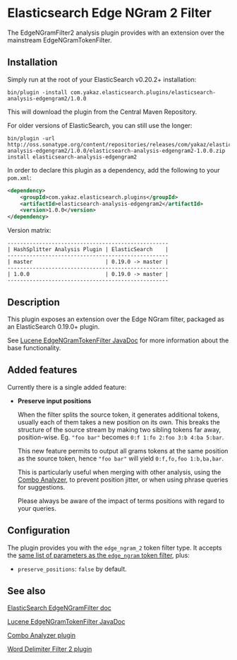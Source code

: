 Elasticsearch Edge NGram 2 Filter
=================================

The EdgeNGramFilter2 analysis plugin provides with an extension over the mainstream EdgeNGramTokenFilter.

Installation
------------

Simply run at the root of your ElasticSearch v0.20.2+ installation:

	bin/plugin -install com.yakaz.elasticsearch.plugins/elasticsearch-analysis-edgengram2/1.0.0

This will download the plugin from the Central Maven Repository.

For older versions of ElasticSearch, you can still use the longer:

	bin/plugin -url http://oss.sonatype.org/content/repositories/releases/com/yakaz/elasticsearch/plugins/elasticsearch-analysis-edgengram2/1.0.0/elasticsearch-analysis-edgengram2-1.0.0.zip install elasticsearch-analysis-edgengram2

In order to declare this plugin as a dependency, add the following to your `pom.xml`:

```xml
<dependency>
    <groupId>com.yakaz.elasticsearch.plugins</groupId>
    <artifactId>elasticsearch-analysis-edgengram2</artifactId>
    <version>1.0.0</version>
</dependency>
```

Version matrix:

	---------------------------------------------------
	| HashSplitter Analysis Plugin | ElasticSearch    |
	---------------------------------------------------
	| master                       | 0.19.0 -> master |
	---------------------------------------------------
	| 1.0.0                        | 0.19.0 -> master |
	---------------------------------------------------

Description
-----------

This plugin exposes an extension over the Edge NGram filter, packaged as an ElasticSearch 0.19.0+ plugin.

See [Lucene EdgeNGramTokenFilter JavaDoc][ENGJavadoc] for more information about the base functionality.

Added features
--------------

Currently there is a single added feature:

* __Preserve input positions__

  When the filter splits the source token, it generates additional tokens, usually each of them takes a new position on its own.
  This breaks the structure of the source stream by making two sibling tokens far away, position-wise.
  Eg. `"foo bar"` becomes `0:f 1:fo 2:foo 3:b 4:ba 5:bar`.

  This new feature permits to output all grams tokens at the same position as the source token, hence `"foo bar"` will yield `0:f,fo,foo 1:b,ba,bar`.

  This is particularly useful when merging with other analysis, using the [Combo Analyzer][Combo], to prevent position jitter, or when using phrase queries for suggestions.

  Please always be aware of the impact of terms positions with regard to your queries.

Configuration
-------------

The plugin provides you with the `edge_ngram_2` token filter type.
It accepts the [same list of parameters as the `edge_ngram` token filter][ENGEsDoc], plus:

* `preserve_positions`: `false` by default.


See also
--------

[ElasticSearch EdgeNGramFilter doc][ENGEsDoc]

[Lucene EdgeNGramTokenFilter JavaDoc][ENGJavadoc]

[Combo Analyzer plugin][Combo]

[Word Delimiter Filter 2 plugin][WDF]



[ENGEsDoc]: http://www.elasticsearch.org/guide/reference/index-modules/analysis/edgengram-tokenfilter.html
    (ElasticSearch EdgeNGramFilter doc)

[ENGJavadoc]: http://lucene.apache.org/core/4_0_0/analyzers-common/org/apache/lucene/analysis/ngram/EdgeNGramTokenFilter.html
    (Lucene EdgeNGramTokenFilter JavaDoc)

[Combo]: https://github.com/yakaz/elasticsearch-analysis-combo/
    (Combo Analyzer plugin)

[WDF]: https://github.com/yakaz/elasticsearch-analysis-worddelimiter2/
    (Word Delimiter 2 plugin)
